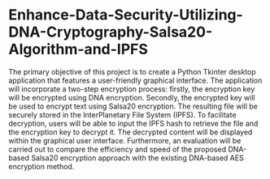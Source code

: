 # Enhance-Data-Security-Utilizing-DNA-Cryptography-Salsa20-Algorithm-and-IPFS

The primary objective of this project is to create a Python Tkinter desktop application that features a user-friendly graphical interface. The application will incorporate a two-step encryption process: firstly, the encryption key will be encrypted using DNA encryption. Secondly, the encrypted key will be used to encrypt text using Salsa20 encryption. The resulting file will be securely stored in the InterPlanetary File System (IPFS). To facilitate decryption, users will be able to input the IPFS hash to retrieve the file and the encryption key to decrypt it. The decrypted content will be displayed within the graphical user interface. Furthermore, an evaluation will be carried out to compare the efficiency and speed of the proposed DNA-based Salsa20 encryption approach with the existing DNA-based AES encryption method.
